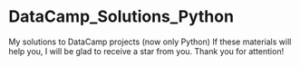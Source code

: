 # DataCamp_Solutions_Python
My solutions to DataCamp projects (now only Python)
If these materials will help you, I will be glad to receive a star from you. Thank you for attention!
